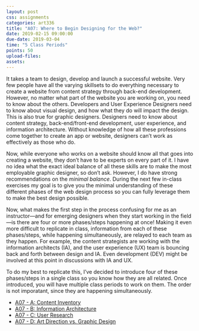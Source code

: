 ```yaml
---
layout: post
css: assignments
categories: art336
title: "A07: Where to Begin Designing for the Web?"
date: 2019-02-15 09:00:00
due-date: 2019-03-04
time: "5 Class Periods"
points: 50
upload-files: 
assets: 
---
```


It takes a team to design, develop and launch a successful website. Very few people have all the varying skillsets to do everything necessary to create a website from content strategy through back-end development. However, no matter what part of the website you are working on, you need to know about the others. Developers and User Experience Designers need to know about visual design, and how what they do will impact the design. This is also true for graphic designers. Designers need to know about content strategy, back-end/front-end development, user experience, and information architecture. Without knowledge of how all these professions come together to create an app or website, designers can’t work as effectively as those who do.

Now, while everyone who works on a website should know all that goes into creating a website, they don’t have to be experts on every part of it. I have no idea what the exact ideal balance of all these skills are to make the most employable graphic designer, so don’t ask. However, I do have strong recommendations on the _minimal balance_. During the next few in-class exercises my goal is to give you the minimal understanding of these different phases of the web design process so you can fully leverage them to make the best design possible.

Now, what makes the first step in the process confusing for me as an instructor&mdash;and for emerging designers when they start working in the field&mdash;is there are four or more phases/steps happening at once! Making it even more difficult to replicate in class, information from each of these phases/steps, while happening simultaneously, are relayed to each team as they happen. For example, the content strategists are working with the information architects (IA), and the user experience (UX) team is bouncing back and forth between design and IA. Even development (DEV) might be involved at this point in discussions with IA and UX.

To do my best to replicate this, I’ve decided to introduce four of these phases/steps in a single class so you know how they are all related. Once introduced, you will have multiple class periods to work on them. The order is not imporatant, since they are happening simultaneously.

- [A07 - A: Content Inventory](https://gary.is/art336/a07a-content-inventory.html)
- [A07 - B: Information Architecture](https://gary.is/art336/a07b-information-architecture.html)
- [A07 - C: User Research](https://gary.is/art336/a07c-user-research.html)
- [A07 - D: Art Direction vs. Graphic Design](https://gary.is/art336/a07d-art-direction-vs-graphic-design.html)
